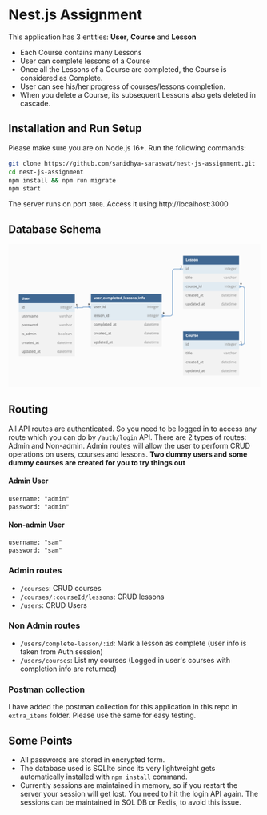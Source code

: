 # Nest.js Assignment

This application has 3 entities: **User**, **Course** and **Lesson**
* Each Course contains many Lessons
* User can complete lessons of a Course
* Once all the Lessons of a Course are completed, the Course is considered as Complete.
* User can see his/her progress of courses/lessons completion.
* When you delete a Course, its subsequent Lessons also gets deleted in cascade.

## Installation and Run Setup

Please make sure you are on Node.js 16+. Run the following commands:

```bash
git clone https://github.com/sanidhya-saraswat/nest-js-assignment.git
cd nest-js-assignment
npm install && npm run migrate
npm start
```
The server runs on port `3000`. Access it using http://localhost:3000 

## Database Schema
![alt text](https://github.com/sanidhya-saraswat/nest-js-assignment/blob/main/extra_items/db_schema.png?raw=true)

## Routing
All API routes are authenticated. So you need to be logged in to access any route which you can do by `/auth/login` API. There are 2 types of routes: Admin and Non-admin. Admin routes will allow the user to perform CRUD operations on users, courses and lessons. **Two dummy users and some dummy courses are created for you to try things out**
#### Admin User
```
username: "admin"
password: "admin"
```
#### Non-admin User
```
username: "sam"
password: "sam"
```

### Admin routes
* `/courses`: CRUD courses
* `/courses/:courseId/lessons`: CRUD lessons
* `/users`: CRUD Users

### Non Admin routes
* `/users/complete-lesson/:id`: Mark a lesson as complete (user info is taken from Auth session)
* `/users/courses`: List my courses (Logged in user's courses with completion info are returned) 

### Postman collection
I have added the postman collection for this application in this repo in `extra_items` folder. Please use the same for easy testing.

## Some Points
* All passwords are stored in encrypted form.
* The database used is SQLIte since its very lightweight gets automatically installed with `npm install` command.
* Currently sessions are maintained in memory, so if you restart the server your session will get lost. You need to hit the login API again. The sessions can be maintained in SQL DB or Redis, to avoid this issue.

